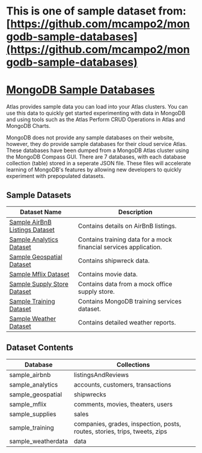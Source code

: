 # This is one of sample dataset from: [https://github.com/mcampo2/mongodb-sample-databases](https://github.com/mcampo2/mongodb-sample-databases)

# [MongoDB Sample Databases](https://docs.atlas.mongodb.com/sample-data/available-sample-datasets/)

Atlas provides sample data you can load into your Atlas clusters. You can use this data to quickly get started experimenting with data in MongoDB and using tools such as the Atlas Perform CRUD Operations in Atlas and MongoDB Charts.

MongoDB does not provide any sample databases on their website, however, they do provide sample databases for their cloud service Atlas.  These databases have been dumped from a MongoDB Atlas cluster using the MongoDB Compass GUI.  There are 7 databases, with each database collection (table) stored in a seperate JSON file.  These files will accelerate learning of MongoDB's features by allowing new developers to quickly experiment with prepopulated datasets.

## Sample Datasets

|Dataset Name|Description|
|---|---|
|[Sample AirBnB Listings Dataset](https://docs.atlas.mongodb.com/sample-data/sample-airbnb/)|Contains details on AirBnB listings.|
|[Sample Analytics Dataset](https://docs.atlas.mongodb.com/sample-data/sample-analytics/)|Contains training data for a mock financial services application.|
|[Sample Geospatial Dataset](https://docs.atlas.mongodb.com/sample-data/sample-geospatial/)|Contains shipwreck data.|
|[Sample Mflix Dataset](https://docs.atlas.mongodb.com/sample-data/sample-mflix/)|Contains movie data.|
|[Sample Supply Store Dataset](https://docs.atlas.mongodb.com/sample-data/sample-supplies/)|Contains data from a mock office supply store.|
|[Sample Training Dataset](https://docs.atlas.mongodb.com/sample-data/sample-training/)|Contains MongoDB training services dataset.|
|[Sample Weather Dataset](https://docs.atlas.mongodb.com/sample-data/sample-weather/)|Contains detailed weather reports.|

## Dataset Contents

|Database|Collections|
|---|---|
|sample_airbnb|listingsAndReviews|
|sample_analytics|accounts, customers, transactions|
|sample_geospatial|shipwrecks|
|sample_mflix|comments, movies, theaters, users|
|sample_supplies|sales|
|sample_training|companies, grades, inspection, posts, routes, stories, trips, tweets, zips|
|sample_weatherdata|data|